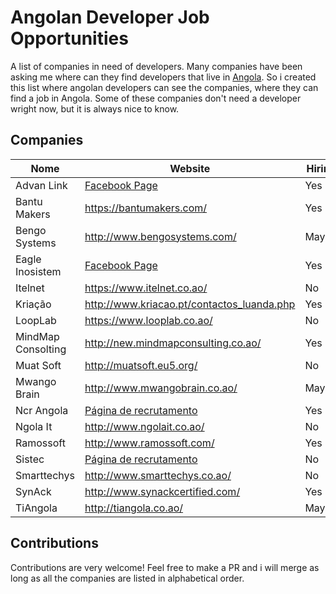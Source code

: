 # Angolan Developer Job Opportunities

A list of companies in need of developers. Many companies have been asking me where can they find developers that live in [Angola](https://pt.wikipedia.org/wiki/Angola). So i created this list where angolan developers can see the companies, where they can find a job in Angola. Some of these companies don't need a developer wright now, but it is always nice to know. 

## Companies

Nome | Website | Hiring
------------ | ------- | -------
Advan Link | [Facebook Page](goo.gl/LJSydk) | Yes
Bantu Makers | https://bantumakers.com/ | Yes
Bengo Systems  | http://www.bengosystems.com/ | Maybe
Eagle Inosistem | [Facebook Page](https://www.facebook.com/eagleinosistem/) | Yes
Itelnet | https://www.itelnet.co.ao/ | No
Kriação | http://www.kriacao.pt/contactos_luanda.php | Yes
LoopLab | https://www.looplab.co.ao/ | No
MindMap Consolting | http://new.mindmapconsulting.co.ao/ | Yes
Muat Soft | http://muatsoft.eu5.org/ | No
Mwango Brain | http://www.mwangobrain.co.ao/ | Maybe
Ncr Angola | [Página de recrutamento](https://www.ncrangola.com/accaosocial/pt/9-recrutamento/) | Yes
Ngola It | http://www.ngolait.co.ao/ | No
Ramossoft | http://www.ramossoft.com/ | Yes
Sistec| [Página de recrutamento](http://sistec.co.ao/recursos-humanos/ofertas-emprego/70-ofetas-activas/103-candidatura-expontanea) | No
Smarttechys | http://www.smarttechys.co.ao/ | No
SynAck | http://www.synackcertified.com/ | Yes
TiAngola | http://tiangola.co.ao/ | Maybe

## Contributions

Contributions are very welcome! Feel free to make a PR and i will merge as long as all the companies are listed in alphabetical order.
